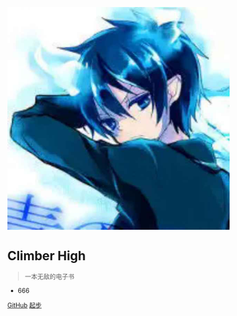 ![logo](img/logo.jpg)

# Climber High

> 一本无敌的电子书

* 666

[GitHub](https://github.com/climber-high/noteBook)
[起步](README.md)
